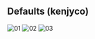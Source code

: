 ## Defaults (kenjyco)
![01](http://i.imgur.com/XQeeMZU.jpg)
![02](http://i.imgur.com/g2zChT8.jpg)
![03](http://i.imgur.com/5jZL08x.jpg)
